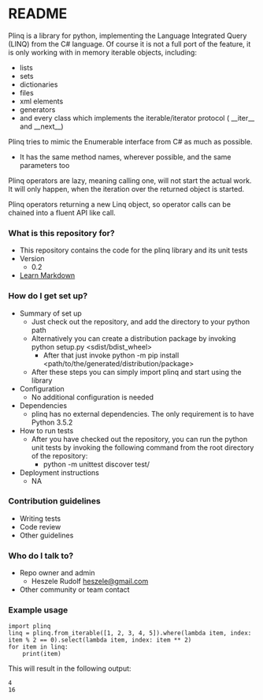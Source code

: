 # README #

Plinq is a library for python, implementing the Language Integrated Query (LINQ) from the C# language.
Of course it is not a full port of the feature, it is only working with in memory iterable objects, including:
* lists
* sets
* dictionaries
* files
* xml elements
* generators
* and every class which implements the iterable/iterator protocol ( \_\_iter\_\_ and \_\_next\_\_)

Plinq tries to mimic the Enumerable<T> interface from C# as much as possible.
* It has the same method names, wherever possible, and the same parameters too

Plinq operators are lazy, meaning calling one, will not start the actual work. It will only happen, when the iteration over the returned object is started.

Plinq operators returning a new Linq object, so operator calls can be chained into a fluent API like call.

### What is this repository for? ###

* This repository contains the code for the plinq library and its unit tests 
* Version
    * 0.2
* [Learn Markdown](https://bitbucket.org/tutorials/markdowndemo)

### How do I get set up? ###

* Summary of set up
    * Just check out the repository, and add the directory to your python path
    * Alternatively you can create a distribution package by invoking python setup.py <sdist/bdist_wheel>
        * After that just invoke python -m pip install <path/to/the/generated/distribution/package>
    * After these steps you can simply import plinq and start using the library
* Configuration
    * No additional configuration is needed
* Dependencies
    * plinq has no external dependencies. The only requirement is to have Python 3.5.2
* How to run tests
    * After you have checked out the repository, you can run the python unit tests by invoking the following command from the root directory of the repository:
        * python -m unittest discover test/
* Deployment instructions
    * NA

### Contribution guidelines ###

* Writing tests
* Code review
* Other guidelines

### Who do I talk to? ###

* Repo owner and admin
    * Heszele Rudolf <heszele@gmail.com> 
* Other community or team contact

### Example usage ###

    import plinq
    linq = plinq.from_iterable([1, 2, 3, 4, 5]).where(lambda item, index: item % 2 == 0).select(lambda item, index: item ** 2)
    for item in linq:
        print(item)

This will result in the following output:

    4
    16
